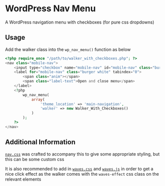 # WordPress Nav Menu
A WordPress navigation menu with checkboxes (for pure css dropdowns)

## Usage
Add the walker class into the ```wp_nav_menu()``` function as below

```php
<?php require_once "/path/to/walker_with_checkboxes.php"; ?>
<nav class="mobile-nav">
    <input type="checkbox" name="mobile-nav" id="mobile-nav" class="burger-check nav-check" />
    <label for="mobile-nav" class="burger white" tabindex="0">
        <span class="anim"></span>
        <span class="label-text">Open and close menu</span>
    </label>
    <?php
        wp_nav_menu(
            array(
                'theme_location' => 'main-navigation',
                'walker' => new Walker_With_Checkboxes()
            )
        );
    ?>
</nav>
```

## Additional Information
[```nav.css```](../master/nav.css) was crafted to accompany this to give some appropriate styling, but this can be some custom css

It is also recommended to add in [```waves.css```](../master/waves.css) and [```waves.js```](../master/waves.js) in order to get a nice click effect as the walker comes with the ```waves-effect``` css class on the relevant elements
